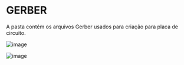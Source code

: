# GERBER

A pasta contém os arquivos Gerber usados para criação para placa de circuito.

![image](https://github.com/piaiman/phms.2023.s2-feec-ea075/assets/62679350/d4d084af-c63f-4581-989a-e5f9b3548798)

![image](https://github.com/piaiman/phms.2023.s2-feec-ea075/assets/62679350/e10924b1-4368-4d6d-ade3-69c3d66b3f17)


